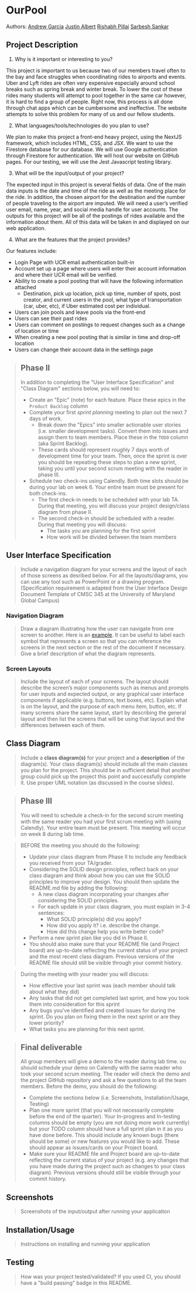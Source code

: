 # OurPool
 
Authors: [Andrew Garcia](https://github.com/andytgarcia) [Justin Albert](https://github.com/jnalbert) [Rishabh Pillai](https://github.com/hackinrish) [Sarbesh Sankar](https://github.com/sarbesh1234)


## Project Description
1. Why is it important or interesting to you?

This project is important to us because two of our members travel often to the bay and face struggles when coordinating rides to airports and events. Uber and Lyft rides are often very expensive especially around school breaks such as spring break and winter break. To lower the cost of these rides many students will attempt to pool together in the same car however, it is hard to find a group of people. Right now, this process is all done through chat apps which can be cumbersome and ineffective. The website attempts to solve this problem for many of us and our fellow students.

2. What languages/tools/technologies do you plan to use?

We plan to make this project a front-end heavy project, using the NextJS framework, which includes HTML, CSS, and JSX. We want to use the Firestore database for our database. We will use Google authentication through Firestore for authentication. We will host our website on GitHub pages. For our testing, we will use the Jest Javascript testing library.

3. What will be the input/output of your project?

The expected input in this project is several fields of data. One of the main data inputs is the date and time of the ride as well as the meeting place for the ride. In addition, the chosen airport for the destination and the number of people traveling to the airport are imputed. We will need a user’s verified user email, name, year, and social media handle for user accounts. The outputs for this project will be all of the postings of rides available and the information about them. All of this data will be taken in and displayed on our web application.

4. What are the features that the project provides?

Our features include:
* Login Page with UCR email authentication built-in
* Account set up a page where users will enter their account information and where their UCR email will be verified.
* Ability to create a pool posting that will have the following information attached
  * Destination, pick up location, pick up time, number of spots, post creator, and current users in the pool, what type of transportation (car, uber, etc), if Uber estimated cost per individual.
* Users can join pools and leave pools via the front-end
* Users can see their past rides
* Users can comment on postings to request changes such as a change of location or time
* When creating a new pool posting that is similar in time and drop-off location
* Users can change their account data in the settings page

 > ## Phase II
 > In addition to completing the "User Interface Specification" and "Class Diagram" sections below, you will need to:
 > * Create an "Epic" (note) for each feature. Place these epics in the `Product Backlog` column
 > * Complete your first *sprint planning* meeting to plan out the next 7 days of work.
 >   * Break down the "Epics" into smaller actionable user stories (i.e. smaller development tasks). Convert them into issues and assign them to team members. Place these in the `TODO` column (aka Sprint Backlog).
 >   * These cards should represent roughly 7 days worth of development time for your team. Then, once the sprint is over you should be repeating these steps to plan a new sprint, taking you until your second scrum meeting with the reader in phase III.
 > * Schedule two check-ins using Calendly. Both time slots should be during your lab on week 6. Your entire team must be present for both check-ins.
 >   * The first check-in needs to be scheduled with your lab TA. During that meeting, you will discuss your project design/class diagram from phase II.
 >   * The second check-in should be scheduled with a reader. During that meeting you will discuss:
 >     * The tasks you are planning for the first sprint
 >     * How work will be divided between the team members
## User Interface Specification
 > Include a navigation diagram for your screens and the layout of each of those screens as desribed below. For all the layouts/diagrams, you can use any tool such as PowerPoint or a drawing program. (Specification requirement is adapted from the User Interface Design Document Template of CMSC 345 at the University of Maryland Global Campus)

### Navigation Diagram
> Draw a diagram illustrating how the user can navigate from one screen to another. Here is an [example](https://creately.com/diagram/example/ikfqudv82/user-navigation-diagram-classic?r=v). It can be useful to label each symbol that represents a screen so that you can reference the screens in the next section or the rest of the document if necessary. Give a brief description of what the diagram represents.

### Screen Layouts
> Include the layout of each of your screens. The layout should describe the screen’s major components such as menus and prompts for user inputs and expected output, or any graphical user interface components if applicable (e.g. buttons, text boxes, etc). Explain what is on the layout, and the purpose of each menu item, button, etc. If many screens share the same layout, start by describing the general layout and then list the screens that will be using that layout and the differences between each of them.

## Class Diagram
 > Include a **class diagram(s)** for your project and a **description** of the diagram(s). Your class diagram(s) should include all the main classes you plan for the project. This should be in sufficient detail that another group could pick up the project this point and successfully complete it. Use proper UML notation (as discussed in the course slides).
 
 > ## Phase III
 > You will need to schedule a check-in for the second scrum meeting with the same reader you had your first scrum meeting with (using Calendly). Your entire team must be present. This meeting will occur on week 8 during lab time.
 
 > BEFORE the meeting you should do the following:
 > * Update your class diagram from Phase II to include any feedback you received from your TA/grader.
 > * Considering the SOLID design principles, reflect back on your class diagram and think about how you can use the SOLID principles to improve your design. You should then update the README.md file by adding the following:
 >   * A new class diagram incorporating your changes after considering the SOLID principles.
 >   * For each update in your class diagram, you must explain in 3-4 sentences:
 >     * What SOLID principle(s) did you apply?
 >     * How did you apply it? i.e. describe the change.
 >     * How did this change help you write better code?
 > * Perform a new sprint plan like you did in Phase II.
 > * You should also make sure that your README file (and Project board) are up-to-date reflecting the current status of your project and the most recent class diagram. Previous versions of the README file should still be visible through your commit history.
 
> During the meeting with your reader you will discuss: 
 > * How effective your last sprint was (each member should talk about what they did)
 > * Any tasks that did not get completed last sprint, and how you took them into consideration for this sprint
 > * Any bugs you've identified and created issues for during the sprint. Do you plan on fixing them in the next sprint or are they lower priority?
 > * What tasks you are planning for this next sprint.

 
 > ## Final deliverable
 > All group members will give a demo to the reader during lab time. ou should schedule your demo on Calendly with the same reader who took your second scrum meeting. The reader will check the demo and the project GitHub repository and ask a few questions to all the team members. 
 > Before the demo, you should do the following:
 > * Complete the sections below (i.e. Screenshots, Installation/Usage, Testing)
 > * Plan one more sprint (that you will not necessarily complete before the end of the quarter). Your In-progress and In-testing columns should be empty (you are not doing more work currently) but your TODO column should have a full sprint plan in it as you have done before. This should include any known bugs (there should be some) or new features you would like to add. These should appear as issues/cards on your Project board.
 > * Make sure your README file and Project board are up-to-date reflecting the current status of your project (e.g. any changes that you have made during the project such as changes to your class diagram). Previous versions should still be visible through your commit history. 
 
 ## Screenshots
 > Screenshots of the input/output after running your application
 ## Installation/Usage
 > Instructions on installing and running your application
 ## Testing
 > How was your project tested/validated? If you used CI, you should have a "build passing" badge in this README.
 
